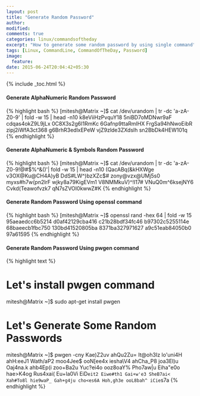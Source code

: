 ```yaml
---
layout: post
title: "Generate Random Password"
author:
modified:
comments: true
categories: linux/commandsoftheday
excerpt: "How to generate some random password by using single command"
tags: [Linux, CommandLine, CommandOfTheDay, Password]
image:
  feature:
date: 2015-06-24T20:04:42+05:30
---
```


{% include _toc.html %}

#### Generate AlphaNumeric Random Password
{% highlight bash %}
[mitesh@Matrix ~]$ cat /dev/urandom | tr -dc 'a-zA-Z0-9' | fold -w 15 | head -n10
k8eViiHzPvquY18
5niBD7oMDNwr9aF
cdqas4okZ9L9jLx
0C8X3s2g6I1RmKc
6Gafnp9ttaRmlHX
FrgSa94hNwoEibR
zipj2iWfA3ct368
g6BrhR3edlxEPeW
vjZ9zlde3ZXdslh
sn2BbDk4HEW101q
{% endhighlight %}

#### Generate AlphaNumeric & Symbols Random Password
{% highlight bash %}
[mitesh@Matrix ~]$ cat /dev/urandom | tr -dc 'a-zA-Z0-9!@#$%^&()'| fold -w 15 | head -n10
(QacABq(&kHXWge
v3OX@Ku@CH4A)yB
DdS#LW^)bzXZc$#
zony@vzx@UMj5s0
myxs#h7w(pn2lrF
wjky8a79KigEVm1
V8NMMkuV)^!I17#
VNuQ0m^6ksejNY6
Cvkd(Teawofvzk7
qN7sZVOI0kwwZ#K
{% endhighlight %}

#### Generate Random Password Using openssl command
{% highlight bash %}
[mitesh@Matrix ~]$ openssl rand -hex 64 | fold -w 15  
95aeaedcc6b5214
d0af42129cba416
c21b28bdf34fc46
b97302c5255114e
68baeecb1fbc750
130bd41520805ba
8371ba327971627
a9c51eab84050b0
97a61595
{% endhighlight %}

#### Generate Random Password Using pwgen command
{% highlight text %}
# Let's install pwgen command
mitesh@Matrix ~]$ sudo apt-get install pwgen

# Let's Generate Some Random Passwords
mitesh@Matrix ~]$ pwgen -cny
Kae)Z2uv ahQu2Zu= It@oh3Iz lo'uni4H ahH:eeJ1 Wath/aP2 moo4Jee$ ooN[ee4x
iesha\V4 ahCha_P8 joa3El)u Oaj4na.k ahb4Ep(i zoo+Ba2u Yuc?ei4o ooz8oaY%
Pho7aw|u Eiha"e0o hae>K4og Rus4xai( Eu+la0Vi EiD`eit2 Eiwe#th1 Gai+w'e3
SheB7ai< Xah#To8l hie9waP_ Gah+g4ju cho<es6A Hoh,gh3e ooL8bah^ iCie`s7a
{% endhighlight %}
